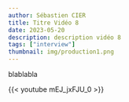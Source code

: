 ```yaml
---
author: Sébastien CIER
title: Titre Vidéo 8
date: 2023-05-20
description: description vidéo 8
tags: ["interview"]
thumbnail: img/production1.png
---
```


blablabla


{{< youtube mEJ_jxFJU_0 >}}


